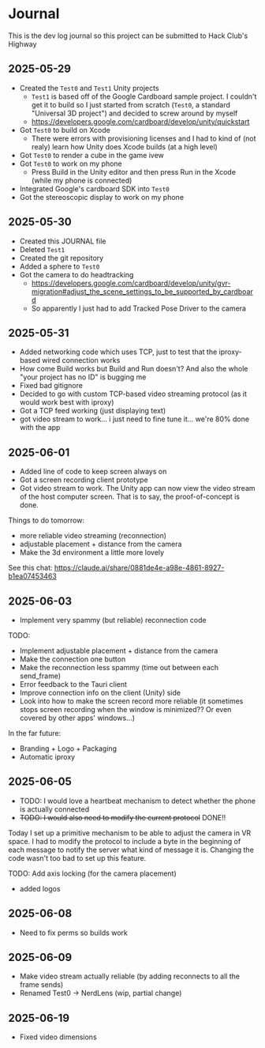 # Journal

This is the dev log journal so this project can be submitted to Hack Club's Highway

## 2025-05-29

- Created the `Test0` and `Test1` Unity projects
  - `Test1` is based off of the Google Cardboard sample project. I couldn't get it to build so I just started from scratch (`Test0`, a standard "Universal 3D project") and decided to screw around by myself
  - https://developers.google.com/cardboard/develop/unity/quickstart
- Got `Test0` to build on Xcode
  - There were errors with provisioning licenses and I had to kind of (not realy) learn how Unity does Xcode builds (at a high level)
- Got `Test0` to render a cube in the game ivew
- Got `Test0` to work on my phone
  - Press Build in the Unity editor and then press Run in the Xcode (while my phone is connected)
- Integrated Google's cardboard SDK into `Test0`
- Got the stereoscopic display to work on my phone

## 2025-05-30

- Created this JOURNAL file
- Deleted `Test1`
- Created the git repository
- Added a sphere to `Test0`
- Got the camera to do headtracking
  - https://developers.google.com/cardboard/develop/unity/gvr-migration#adjust_the_scene_settings_to_be_supported_by_cardboard
  - So apparently I just had to add Tracked Pose Driver to the camera

## 2025-05-31

- Added networking code which uses TCP, just to test that the iproxy-based wired connection works
- How come Build works but Build and Run doesn't? And also the whole "your project has no ID" is bugging me
- Fixed bad gitignore
- Decided to go with custom TCP-based video streaming protocol (as it would work best with iproxy)
- Got a TCP feed working (just displaying text)
- got video stream to work... i just need to fine tune it... we're 80% done with the app

## 2025-06-01

- Added line of code to keep screen always on
- Got a screen recording client prototype
- Got video stream to work. The Unity app can now view the video stream of the host computer screen. That is to say, the proof-of-concept is done.


Things to do tomorrow:
- more reliable video streaming (reconnection)
- adjustable placement + distance from the camera
- Make the 3d environment a little more lovely


See this chat: https://claude.ai/share/0881de4e-a98e-4861-8927-b1ea07453463

## 2025-06-03

- Implement very spammy (but reliable) reconnection code

TODO:

- Implement adjustable placement + distance from the camera
- Make the connection one button
- Make the reconnection less spammy (time out between each send_frame)
- Error feedback to the Tauri client
- Improve connection info on the client (Unity) side
- Look into how to make the screen record more reliable (it sometimes stops screen recording when the window is minimized?? Or even covered by other apps' windows...)


In the far future:

- Branding + Logo + Packaging
- Automatic iproxy


## 2025-06-05


- TODO: I would love a heartbeat mechanism to detect whether the phone is actually connected
- ~~TODO: I would also need to modify the current protocol~~ DONE!!

Today I set up a primitive mechanism to be able to adjust the camera in VR space. I had to modify the protocol to include a byte in the beginning of each message to notify the server what kind of message it is. Changing the code wasn't too bad to set up this feature.

TODO: Add axis locking (for the camera placement)
- added logos


## 2025-06-08

- Need to fix perms so builds work

## 2025-06-09

- Make video stream actually reliable (by adding reconnects to all the frame sends)
- Renamed Test0 -> NerdLens (wip, partial change)

## 2025-06-19

- Fixed video dimensions
